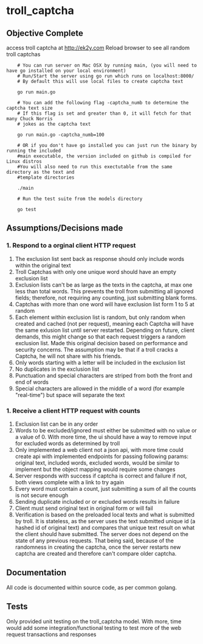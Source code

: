 # troll_captcha

## Objective Complete
access troll captcha at http://ek2y.com
Reload browser to see all random troll captchas

        # You can run server on Mac OSX by running main, (you will need to have go installed on your local environment)
        # Run/Start the server using go run which runs on localhost:8000/
        # By default this will use local files to create captcha text
        
        go run main.go

        # You can add the following flag -captcha_numb to determine the captcha text size
        # If this flag is set and greater than 0, it will fetch for that many Chuck Norris
        # jokes as the captcha text
        
        go run main.go -captcha_numb=100

        # OR if you don't have go installed you can just run the binary by running the included
        #main executable, the version included on github is compiled for Linux distros
        #You will also need to run this exectutable from the same directory as the text and 
        #template directories
        
        ./main

        # Run the test suite from the models directory
       
        go test

## Assumptions/Decisions made

### 1. Respond to a orginal client HTTP request

1. The exclusion list sent back as response should only include words within the original text
2. Troll Captchas with only one unique word should have an empty exclusion list
3. Exclusion lists can't be as large as the texts in the captcha, at max one less than total words.  This prevents the troll from submitting all ignored fields; therefore, not requiring any counting, just submitting blank forms.
4. Captchas with more than one word will have exclusion list form 1 to 5 at random
5. Each element within exclusion list is random, but only random when created and cached (not per request), meaning each Captcha will have the same exlusion list until server restarted.  Depending on future, client demands, this might change so that each request triggers a random exclusion list.  Made this original decision based on performance and security concerns.  The assumption may be that if a troll cracks a Captcha, he will not share with his friends.
6. Only words starting with a letter will be included in the exclusion list
7. No duplicates in the exclusion list
8. Punctuation and special characters are striped from both the front and end of words
9. Special characters are allowed in the middle of a word (for example "real-time") but space will separate the text

### 1. Receive a client HTTP request with counts
1. Exclusion list can be in any order
2. Words to be excluded/ignored must either be submitted with no value or a value of 0.  With more time, the ui should have a way to remove input for excluded words as determined by troll
3. Only implemented a web client not a json api, with more time could create api with implemented endpoints for passing following params: original text, included words, excluded words, would be similar to implement but the object mapping would require some changes
4. Server responds with success if captcha is correct and failure if not, both views complete with a link to try again
5. Every word must contain a count, just submitting a sum of all the counts is not secure enough
6. Sending duplicate included or or excluded words results in failure
7. Client must send original text in original form or will fail
8. Verification is based on the preloaded local texts and what is submitted by troll.  It is stateless, as the server uses the text submitted unique id (a hashed id of original text) and compares that unique text result on what the client should have submitted.  The server does not depend on the state of any previous requests.  That being said, because of the randomness in creating the captcha, once the server restarts new captcha are created and therefore can't compare older captcha.


## Documentation

All code is documented within source code, as per common golang.

## Tests
Only provided unit testing on the troll_captcha model.  With more, time would add some integration/functional testing to test more of the web request transactions and responses